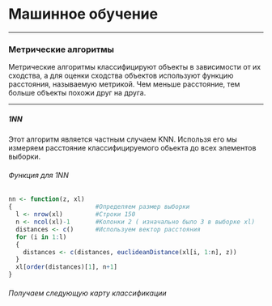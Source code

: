 # Машинное обучение
***
### Метрические алгоритмы
Метрические алгоритмы классифицируют объекты в зависимости от их сходства, а для оценки сходства объектов используют функцию расстояния, называемую метрикой. Чем меньше расстояние, тем больше объекты похожи друг на друга.
***
##### 1NN
 Этот алгоритм является частным случаем KNN. Использя его мы измеряем расстояние классифицируемого обьекта до всех элементов выборки.
###### Функция для 1NN
```R
nn <- function(z, xl) 
{                       #Определяем размер выборки
  l <- nrow(xl)         #Строки 150       
  n <- ncol(xl)-1       #Колонки 2 ( изначально было 3 в выборке xl)
  distances <- c()      #Используем вектор расстояния
  for (i in 1:l)
  {
    distances <- c(distances, euclideanDistance(xl[i, 1:n], z))
  }
  xl[order(distances)[1], n+1]
} 
```

###### Получаем следующую карту классификации
